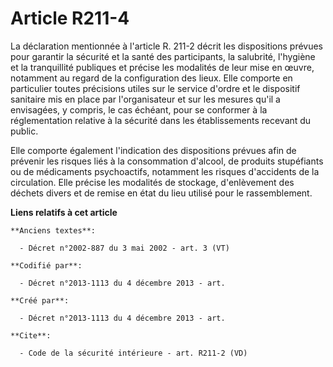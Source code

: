 # Article R211-4

La déclaration mentionnée à l'article R. 211-2 décrit les dispositions prévues pour garantir la sécurité et la santé des
participants, la salubrité, l'hygiène et la tranquillité publiques et précise les modalités de leur mise en œuvre, notamment
au regard de la configuration des lieux. Elle comporte en particulier toutes précisions utiles sur le service d'ordre et le
dispositif sanitaire mis en place par l'organisateur et sur les mesures qu'il a envisagées, y compris, le cas échéant, pour
se conformer à la réglementation relative à la sécurité dans les établissements recevant du public. 

Elle comporte également l'indication des dispositions prévues afin de prévenir les risques liés à la consommation d'alcool,
de produits stupéfiants ou de médicaments psychoactifs, notamment les risques d'accidents de la circulation. Elle précise les
modalités de stockage, d'enlèvement des déchets divers et de remise en état du lieu utilisé pour le rassemblement.

**Liens relatifs à cet article**

	**Anciens textes**:

	  - Décret n°2002-887 du 3 mai 2002 - art. 3 (VT)

	**Codifié par**:

	  - Décret n°2013-1113 du 4 décembre 2013 - art.

	**Créé par**:

	  - Décret n°2013-1113 du 4 décembre 2013 - art.

	**Cite**:

	  - Code de la sécurité intérieure - art. R211-2 (VD)
